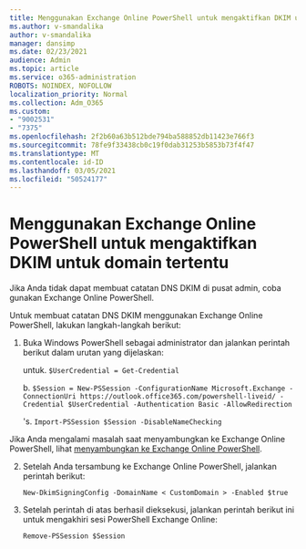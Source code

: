 ```yaml
---
title: Menggunakan Exchange Online PowerShell untuk mengaktifkan DKIM untuk domain tertentu
ms.author: v-smandalika
author: v-smandalika
manager: dansimp
ms.date: 02/23/2021
audience: Admin
ms.topic: article
ms.service: o365-administration
ROBOTS: NOINDEX, NOFOLLOW
localization_priority: Normal
ms.collection: Adm_O365
ms.custom:
- "9002531"
- "7375"
ms.openlocfilehash: 2f2b60a63b512bde794ba588852db11423e766f3
ms.sourcegitcommit: 78fe9f33438cb0c19f0dab31253b5853b73f4f47
ms.translationtype: MT
ms.contentlocale: id-ID
ms.lasthandoff: 03/05/2021
ms.locfileid: "50524177"
---
```

# <a name="use-exchange-online-powershell-to-enable-dkim-for-a-specific-domain"></a>Menggunakan Exchange Online PowerShell untuk mengaktifkan DKIM untuk domain tertentu

Jika Anda tidak dapat membuat catatan DNS DKIM di pusat admin, coba gunakan Exchange Online PowerShell. 

Untuk membuat catatan DNS DKIM menggunakan Exchange Online PowerShell, lakukan langkah-langkah berikut:

1. Buka Windows PowerShell sebagai administrator dan jalankan perintah berikut dalam urutan yang dijelaskan:

    untuk. `$UserCredential = Get-Credential`

    b. `$Session = New-PSSession -ConfigurationName Microsoft.Exchange -ConnectionUri https://outlook.office365.com/powershell-liveid/ -Credential $UserCredential -Authentication Basic -AllowRedirection`

    's. `Import-PSSession $Session -DisableNameChecking`
    
Jika Anda mengalami masalah saat menyambungkan ke Exchange Online PowerShell, lihat [menyambungkan ke Exchange Online PowerShell](https://docs.microsoft.com/powershell/exchange/connect-to-exchange-online-powershell).

2. Setelah Anda tersambung ke Exchange Online PowerShell, jalankan perintah berikut:

    `New-DkimSigningConfig -DomainName < CustomDomain > -Enabled $true`

3. Setelah perintah di atas berhasil dieksekusi, jalankan perintah berikut ini untuk mengakhiri sesi PowerShell Exchange Online:

    `Remove-PSSession $Session` 



